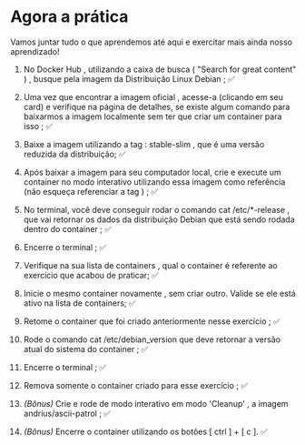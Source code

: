 # Agora a prática
Vamos juntar tudo o que aprendemos até aqui e exercitar mais ainda nosso aprendizado!

1. No Docker Hub , utilizando a caixa de busca ( "Search for great content" ) , busque pela imagem da Distribuição Linux Debian ; ✅

2. Uma vez que encontrar a imagem oficial , acesse-a (clicando em seu card) e verifique na página de detalhes, se existe algum comando para baixarmos a imagem localmente sem ter que criar um container para isso ; ✅

3. Baixe a imagem utilizando a tag : stable-slim , que é uma versão reduzida da distribuição; ✅

4. Após baixar a imagem para seu computador local, crie e execute um container no modo interativo utilizando essa imagem como referência (não esqueça referenciar a tag ) ; ✅

5. No terminal, você deve conseguir rodar o comando cat /etc/*-release , que vai retornar os dados da distribuição Debian que está sendo rodada dentro do container ; ✅

6. Encerre o terminal ; ✅

7. Verifique na sua lista de containers , qual o container é referente ao exercício que acabou de praticar; ✅

8. Inicie o mesmo container novamente , sem criar outro. Valide se ele está ativo na lista de containers; ✅

9. Retome o container que foi criado anteriormente nesse exercício ; ✅

10. Rode o comando cat /etc/debian_version que deve retornar a versão atual do sistema do container ; ✅

11. Encerre o terminal ; ✅

12. Remova somente o container criado para esse exercício ; ✅

13. *(Bônus)* Crie e rode de modo interativo em modo 'Cleanup' , a imagem andrius/ascii-patrol ; ✅

14. *(Bônus)* Encerre o container utilizando os botões [ ctrl ] + [ c ]. ✅